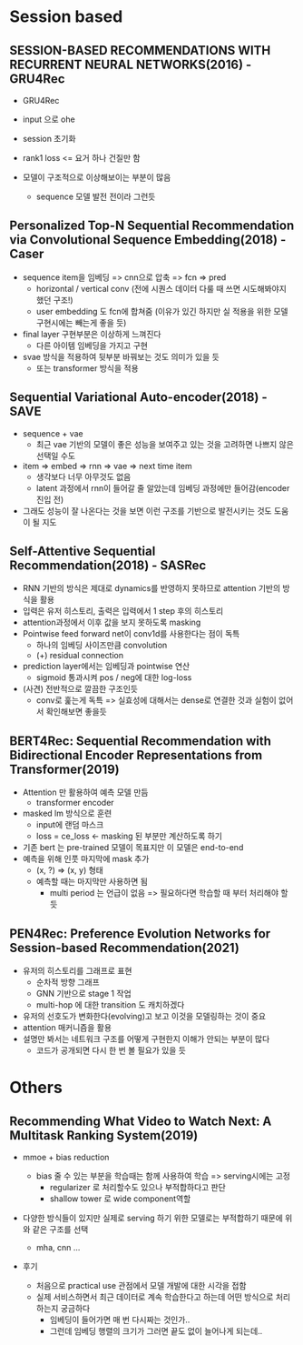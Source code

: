 # Session based

## SESSION-BASED RECOMMENDATIONS WITH RECURRENT NEURAL NETWORKS(2016) - GRU4Rec

- GRU4Rec
- input 으로 ohe
- session 초기화
- rank1 loss <= 요거 하나 건질만 함

- 모델이 구조적으로 이상해보이는 부분이 많음
  - sequence 모델 발전 전이라 그런듯

## Personalized Top-N Sequential Recommendation via Convolutional Sequence Embedding(2018) - Caser

- sequence item을 임베딩 => cnn으로 압축 => fcn => pred
  - horizontal / vertical conv (전에 시퀀스 데이터 다룰 때 쓰면 시도해봐야지 했던 구조!)
  - user embedding 도 fcn에 합쳐줌 (이유가 있긴 하지만 실 적용을 위한 모델 구현시에는 빼는게 좋을 듯)
- final layer 구현부분은 이상하게 느껴진다
  - 다른 아이템 임베딩을 가지고 구현
- svae 방식을 적용하여 뒷부분 바꿔보는 것도 의미가 있을 듯
  - 또는 transformer 방식을 적용

## **Sequential Variational Auto-encoder(2018) - SAVE**

- sequence + vae
  - 최근 vae 기반의 모델이 좋은 성능을 보여주고 있는 것을 고려하면 나쁘지 않은 선택일 수도
- item => embed => rnn => vae => next time item
  - 생각보다 너무 아무것도 없음
  - latent 과정에서 rnn이 들어갈 줄 알았는데 임베딩 과정에만 들어감(encoder 진입 전)
- 그래도 성능이 잘 나온다는 것을 보면 이런 구조를 기반으로 발전시키는 것도 도움이 될 지도

## Self-Attentive Sequential Recommendation(2018) - SASRec

- RNN 기반의 방식은 제대로 dynamics를 반영하지 못하므로 attention 기반의 방식을 활용
- 입력은 유저 히스토리, 출력은 입력에서 1 step 후의 히스토리
- attention과정에서 이후 값을 보지 못하도록 masking
- Pointwise feed forward net이 conv1d를 사용한다는 점이 독특
  - 하나의 임베딩 사이즈만큼 convolution 
  - (+) residual connection
- prediction layer에서는 임베딩과 pointwise 연산
  - sigmoid 통과시켜 pos / neg에 대한 log-loss
- (사견) 전반적으로 깔끔한 구조인듯
  - conv로 훑는게 독특 => 실효성에 대해서는 dense로 연결한 것과 실험이 없어서 확인해보면 좋을듯

## BERT4Rec: Sequential Recommendation with Bidirectional Encoder Representations from Transformer(2019)

- Attention 만 활용하여 예측 모델 만듬
  - transformer encoder
- masked lm 방식으로 훈련
  - input에 랜덤 마스크
  - loss = ce_loss <- masking 된 부분만 계산하도록 하기
- 기존 bert 는 pre-trained 모델이 목표지만 이 모델은 end-to-end
- 예측을 위해 인풋 마지막에 mask 추가
  - (x, ?) => (x, y) 형태
  - 예측할 때는 마지막만 사용하면 됨
    - multi period 는 언급이 없음 => 필요하다면 학습할 때 부터 처리해야 할 듯

## PEN4Rec: Preference Evolution Networks for Session-based Recommendation(2021)

- 유저의 히스토리를 그래프로 표현
  - 순차적 방향 그래프
  - GNN 기반으로 stage 1 작업
  - multi-hop 에 대한 transition 도 캐치하겠다
- 유저의 선호도가 변화한다(evolving)고 보고 이것을 모델링하는 것이 중요
- attention 매커니즘을 활용
- 설명만 봐서는 네트워크 구조를 어떻게 구현한지 이해가 안되는 부분이 많다
  - 코드가 공개되면 다시 한 번 볼 필요가 있을 듯

# Others

## Recommending What Video to Watch Next: A Multitask Ranking System(2019)

- mmoe + bias reduction
  - bias 줄 수 있는 부분을 학습때는 함께 사용하여 학습 => serving시에는 고정
    - regularizer 로 처리할수도 있으나 부적합하다고 판단
    - shallow tower 로 wide component역할
- 다양한 방식들이 있지만 실제로 serving 하기 위한 모델로는 부적합하기 때문에 위와 같은 구조를 선택
  - mha, cnn ...

- 후기
  - 처음으로 practical use 관점에서 모델 개발에 대한 시각을 접함
  - 실제 서비스하면서 최근 데이터로 계속 학습한다고 하는데 어떤 방식으로 처리하는지 궁금하다
    - 임베딩이 들어가면 매 번 다시짜는 것인가..
    - 그런데 임베딩 행렬의 크기가 그러면 끝도 없이 늘어나게 되는데..

